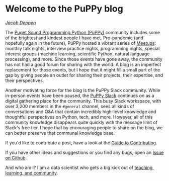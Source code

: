 # Welcome to the PuPPy blog

[_Jacob Deppen_](https://deppen8.github.io)

The [Puget Sound Programming Python (PuPPy)](https://www.pspython.com/) community includes some of the brightest and kindest people I have met. Pre-pandemic (and hopefully again in the future), PuPPy hosted a vibrant series of [Meetups](https://www.meetup.com/PSPPython/): monthly talk nights, interview practice nights, programming nights, special interest groups (machine learning, scientific Python, natural language processing), and more. Since those events have gone away, the community has not had a good forum for sharing with the world. A blog is an imperfect replacement for those events, but I hope that it might fill a small part of the gap by giving people an outlet for sharing their projects, their expertise, and their perspectives.

Another motivating force for the blog is the PuPPy Slack community. While in-person events have been paused, the [PuPPy Slack](http://slack.pspython.com/) continues on as a digital gathering place for the community. This busy Slack workspace, with over 3,200 members in the `#general` channel, sees all kinds of conversations and Q&A that contain incredibly high-level knowledge and thoughtful perspectives on Python, tech, and more. However, all of this community knowledge disappears quite quickly with the message limit of Slack's free tier. I hope that by encouraging people to share on the blog, we can better preserve that communal knowledge base.

If you'd like to contribute a post, have a look at the [Guide to Contributing](../../contributing/index).

If you have other ideas and suggestions or you find any bugs, open an [Issue on Github](https://github.com/puppy-blog/puppy-blog.github.io/issues).

And who am I? I am a data scientist who gets a big kick out of [teaching, learning, and community](https://deppen8.github.io).
